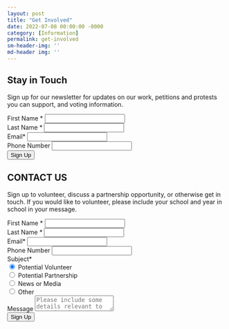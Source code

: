 ```yaml
---
layout: post
title: "Get Involved"
date: 2022-07-08 00:00:00 -0000
category: [Information]
permalink: get-involved
sm-header-img: ''
md-header img: ''
---
```


## Stay in Touch
Sign up for our newsletter for updates on our work, petitions and protests you can support, and voting information.

<form class="rendered-form" action="https://docs.google.com/forms/u/0/d/e/1FAIpQLSdirKg5havotWp2KCw5m9nAfdApCesO9lVnJ5zc8SwXRuffxA/formResponse"  method="post" target="hidden_iframe" onsubmit="submitted=true;">
    <div class="row">
        <div class="formbuilder-text form-group field-entry-273742155 col-xs-12 col-md-5">
            <label for="entry-273742155" class="formbuilder-text-label">First Name
                <span class="formbuilder-required">*</span></label>
            <input type="text" class="form-control" name="entry.273742155" access="false" id="entry-273742155" required="required" aria-required="true">
        </div>
        <div class="formbuilder-text form-group field-entry-439177223 col-xs-12 col-md-5 col-md-offset-2">
            <label for="entry-439177223" class="formbuilder-text-label">Last Name
                <span class="formbuilder-required">*</span></label>
            <input type="text" class="form-control" name="entry.439177223" access="false" id="entry-439177223" required="required" aria-required="true">
        </div>
    </div>
    <div class="formbuilder-text form-group field-entry-1357238476 col-xs-12">
        <label for="entry-1357238476" class="formbuilder-text-label">Email<span class="formbuilder-required">*</span></label>
        <input type="text" class="form-control" name="entry.1357238476" access="false" id="entry-1357238476" required="required" aria-required="true">
    </div>
    <div class="formbuilder-text form-group field-entry-1357718099 col-xs-12">
        <label for="entry-1357718099" class="formbuilder-text-label">Phone Number
        </label>
        <input type="text" class="form-control" name="entry.1357718099" access="false" id="entry-1357718099">
    </div>
    <div class="formbuilder-button form-group field-button-1657311047983">
        <div class="wrapper">
            <button type="submit" class="button btn-default btn" name="button-1657311047983" access="false" style="default" id="button-1657311047983">Sign Up</button>
        </div>
    </div>
</form>

## CONTACT US
Sign up to volunteer, discuss a partnership opportunity, or otherwise get in touch. If you would like to volunteer, please include your school and year in school in your message.

<form class="rendered-form">
    <div class="row">
        <div class="formbuilder-text form-group field-entry.273742155 col-xs-12 col-md-5">
            <label for="entry.273742155" class="formbuilder-text-label">First Name
                <span class="formbuilder-required">*</span></label>
            <input type="text" class="form-control" name="entry.273742155" access="false" id="entry.273742155" required="required" aria-required="true">
        </div>
        <div class="formbuilder-text form-group field-entry.439177223 col-xs-12 col-md-5 col-md-offset-2">
            <label for="entry.439177223" class="formbuilder-text-label">Last Name
                <span class="formbuilder-required">*</span></label>
            <input type="text" class="form-control" name="entry.439177223" access="false" id="entry.439177223" required="required" aria-required="true">
        </div>
    </div>
    <div class="formbuilder-text form-group field-entry-1357238476 col-xs-12">
        <label for="entry-1357238476" class="formbuilder-text-label">Email<span class="formbuilder-required">*</span></label>
        <input type="text" class="form-control" name="entry-1357238476" access="false" id="entry-1357238476" required="required" aria-required="true">
    </div>
    <div class="formbuilder-text form-group field-entry-1357718099 col-xs-12">
        <label for="entry-1357718099" class="formbuilder-text-label">Phone Number
        </label>
        <input type="text" class="form-control" name="entry-1357718099" access="false" id="entry-1357718099">
    </div>
        <div class="formbuilder-radio-group form-group field-radio-group-1657311952752">
        <label for="radio-group-1657311952752" class="formbuilder-radio-group-label">Subject<span class="formbuilder-required">*</span></label>
        <div class="radio-group">
            <div class="formbuilder-radio">
                <input name="radio-group-1657311952752" access="false" id="radio-group-1657311952752-0" required="required" aria-required="true" value="volunteer" type="radio" checked="checked">
                <label for="radio-group-1657311952752-0">Potential Volunteer</label>
            </div>
            <div class="formbuilder-radio">
                <input name="radio-group-1657311952752" access="false" id="radio-group-1657311952752-1" required="required" aria-required="true" value="partnership" type="radio">
                <label for="radio-group-1657311952752-1">Potential Partnership</label>
            </div>
            <div class="formbuilder-radio">
                <input name="radio-group-1657311952752" access="false" id="radio-group-1657311952752-2" required="required" aria-required="true" value="media" type="radio">
                <label for="radio-group-1657311952752-2">News or Media</label>
            </div>
            <div class="formbuilder-radio">
                <input name="radio-group-1657311952752" access="false" id="radio-group-1657311952752-3" required="required" aria-required="true" value="other" type="radio">
                <label for="radio-group-1657311952752-3">Other</label>
            </div>
        </div>
    </div>
    <div class="formbuilder-textarea form-group field-textarea-1657312310858">
        <label for="textarea-1657312310858" class="formbuilder-textarea-label">Message</label>
        <textarea type="textarea" placeholder="Please include some details relevant to your inquiry." class="form-control" name="textarea-1657312310858" access="false" id="textarea-1657312310858"></textarea>
    </div>
    <div class="formbuilder-button form-group field-button-1657311047983">
        <div class="wrapper">
            <button type="submit" class="button btn-default btn" name="button-1657311047983" access="false" style="default" id="button-1657311047983">Sign Up</button>
        </div>
    </div>
</form>

<script type="text/javascript">var submitted=false;</script>
<iframe name="hidden_iframe" id="hidden_iframe" style="display:none;" onload="if(submitted)  {window.location='{{ site.url }}/{{ page.url }}';}"></iframe>